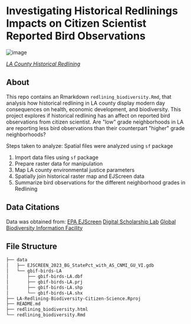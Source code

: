 # Investigating Historical Redlinings Impacts on Citizen Scientist Reported Bird Observations
![image](https://github.com/hazelvaq/LA-Redlining-Biodiversity-Citizen-Science/assets/108312152/c8121288-e200-4d8b-abba-6ff813f1a1e7)


[*LA County Historical Redlining*](https://pbssocal.org/shows/lost-la/segregation-in-the-city-of-angels-a-1939-map-of-housing-inequality-in-l-a)

## About 

This repo contains an Rmarkdown `redlining_biodiversity.Rmd`, that analysis how historical redlining in LA county display modern day consequences 
on health, economic development, and biodiversity. This project explores if historical redlining has an affect on reported bird observations from citizen scientist. 
Are "low" grade neighborhoods in LA are reporting less bird observations than their counterpart "higher" grade neighborhoods?

Steps taken to analyze:
Spatial files were analyzed using `sf` package
1. Import data files using `sf` package
2. Prepare raster data for manipulation
3. Map LA county environmental justice parameters
4. Spatially join historical raster map and EJScreen data
5. Summarize bird observations for the different neighborhood grades in Redlining 

## Data Citations
Data was obtained from:
[EPA EJScreen](https://ejscreen.epa.gov/mapper/)
[Digital Scholarship Lab](https://dsl.richmond.edu/)
[Global Biodiversity Information Facility](gbif.org)

## File Structure
```bash
├── data
│   ├── EJSCREEN_2023_BG_StatePct_with_AS_CNMI_GU_VI.gdb
│   └── gbif-birds-LA
│       ├── gbif-birds-LA.dbf
│       ├── gbif-birds-LA.prj
│       ├── gbif-birds-LA.shp
│       └── gbif-birds-LA.shx
├── LA-Redlining-Biodiversity-Citizen-Science.Rproj
├── README.md
├── redlining_biodiversity.html
└── redlining_biodiversity.Rmd
```
